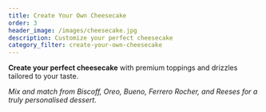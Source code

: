```yaml
---
title: Create Your Own Cheesecake
order: 3
header_image: /images/cheesecake.jpg
description: Customize your perfect cheesecake
category_filter: create-your-own-cheesecake
---
```


**Create your perfect cheesecake** with premium toppings and drizzles tailored to your taste.

*Mix and match from Biscoff, Oreo, Bueno, Ferrero Rocher, and Reeses for a truly personalised dessert.*